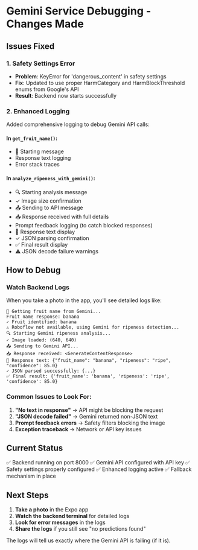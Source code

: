 # Gemini Service Debugging - Changes Made

## Issues Fixed

### 1. **Safety Settings Error**
- **Problem**: KeyError for 'dangerous_content' in safety settings
- **Fix**: Updated to use proper HarmCategory and HarmBlockThreshold enums from Google's API
- **Result**: Backend now starts successfully

### 2. **Enhanced Logging**
Added comprehensive logging to debug Gemini API calls:

#### In `get_fruit_name()`:
- 🍎 Starting message
- Response text logging
- Error stack traces

#### In `analyze_ripeness_with_gemini()`:
- 🔍 Starting analysis message
- ✓ Image size confirmation
- 📤 Sending to API message
- 📥 Response received with full details
- Prompt feedback logging (to catch blocked responses)
- 📝 Response text display
- ✓ JSON parsing confirmation
- ✅ Final result display
- ⚠️ JSON decode failure warnings

## How to Debug

### Watch Backend Logs
When you take a photo in the app, you'll see detailed logs like:

```
🍎 Getting fruit name from Gemini...
Fruit name response: banana
✓ Fruit identified: banana
⚠️ Roboflow not available, using Gemini for ripeness detection...
🔍 Starting Gemini ripeness analysis...
✓ Image loaded: (640, 640)
📤 Sending to Gemini API...
📥 Response received: <GenerateContentResponse>
📝 Response text: {"fruit_name": "banana", "ripeness": "ripe", "confidence": 85.0}
✓ JSON parsed successfully: {...}
✅ Final result: {'fruit_name': 'banana', 'ripeness': 'ripe', 'confidence': 85.0}
```

### Common Issues to Look For:

1. **"No text in response"** → API might be blocking the request
2. **"JSON decode failed"** → Gemini returned non-JSON text
3. **Prompt feedback errors** → Safety filters blocking the image
4. **Exception traceback** → Network or API key issues

## Current Status

✅ Backend running on port 8000
✅ Gemini API configured with API key
✅ Safety settings properly configured
✅ Enhanced logging active
✅ Fallback mechanism in place

## Next Steps

1. **Take a photo** in the Expo app
2. **Watch the backend terminal** for detailed logs
3. **Look for error messages** in the logs
4. **Share the logs** if you still see "no predictions found"

The logs will tell us exactly where the Gemini API is failing (if it is).
